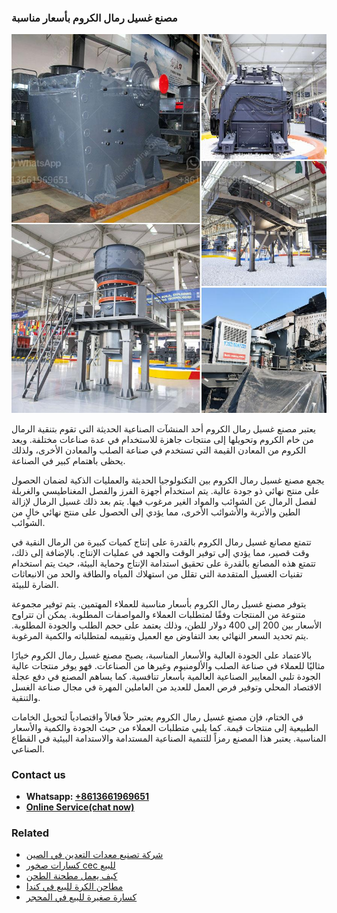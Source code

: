 <h3>مصنع غسيل رمال الكروم بأسعار مناسبة</h3><img src='1701853634.jpg' alt=''><p>يعتبر مصنع غسيل رمال الكروم أحد المنشآت الصناعية الحديثة التي تقوم بتنقية الرمال من خام الكروم وتحويلها إلى منتجات جاهزة للاستخدام في عدة صناعات مختلفة. ويعد الكروم من المعادن القيمة التي تستخدم في صناعة الصلب والمعادن الأخرى، ولذلك يحظى باهتمام كبير في الصناعة.</p><p>يجمع مصنع غسيل رمال الكروم بين التكنولوجيا الحديثة والعمليات الذكية لضمان الحصول على منتج نهائي ذو جودة عالية. يتم استخدام أجهزة الفرز والفصل المغناطيسي والغربلة لفصل الرمال عن الشوائب والمواد الغير مرغوب فيها. يتم بعد ذلك غسيل الرمال لإزالة الطين والأتربة والأشوائب الأخرى، مما يؤدي إلى الحصول على منتج نهائي خالٍ من الشوائب.</p><p>تتمتع مصانع غسيل رمال الكروم بالقدرة على إنتاج كميات كبيرة من الرمال النقية في وقت قصير، مما يؤدي إلى توفير الوقت والجهد في عمليات الإنتاج. بالإضافة إلى ذلك، تتمتع هذه المصانع بالقدرة على تحقيق استدامة الإنتاج وحماية البيئة، حيث يتم استخدام تقنيات الغسيل المتقدمة التي تقلل من استهلاك المياه والطاقة والحد من الانبعاثات الضارة للبيئة.</p><p>يتوفر مصنع غسيل رمال الكروم بأسعار مناسبة للعملاء المهتمين. يتم توفير مجموعة متنوعة من المنتجات وفقًا لمتطلبات العملاء والمواصفات المطلوبة. يمكن أن تتراوح الأسعار بين 200 إلى 400 دولار للطن، وذلك يعتمد على حجم الطلب والجودة المطلوبة. يتم تحديد السعر النهائي بعد التفاوض مع العميل وتقييمه لمتطلباته والكمية المرغوبة.</p><p>بالاعتماد على الجودة العالية والأسعار المناسبة، يصبح مصنع غسيل رمال الكروم خيارًا مثاليًا للعملاء في صناعة الصلب والألومنيوم وغيرها من الصناعات. فهو يوفر منتجات عالية الجودة تلبي المعايير الصناعية العالمية بأسعار تنافسية. كما يساهم المصنع في دفع عجلة الاقتصاد المحلي وتوفير فرص العمل للعديد من العاملين المهرة في مجال صناعة الغسل والتنقية.</p><p>في الختام، فإن مصنع غسيل رمال الكروم يعتبر حلاً فعالاً واقتصادياً لتحويل الخامات الطبيعية إلى منتجات قيمة. كما يلبي متطلبات العملاء من حيث الجودة والكمية والأسعار المناسبة. يعتبر هذا المصنع رمزاً للتنمية الصناعية المستدامة والاستدامة البيئية في القطاع الصناعي.</p><h3>Contact us</h3><ul><li><strong>Whatsapp:&nbsp;<a href="https://wa.me/8613661969651">+8613661969651</a></strong></li><li><a href="https://swt.shibang-china.com/?git&amp;zhl&amp;مصنع غسيل رمال الكروم بأسعار مناسبة"><strong>Online Service(chat now)</strong></a></li></ul><h3>Related</h3><ul><li><a href='شركة تصنيع معدات التعدين في الصين.md'>شركة تصنيع معدات التعدين في الصين</a></li><li><a href='كسارات صخور cec للبيع.md'>كسارات صخور cec للبيع</a></li><li><a href='كيف يعمل مطحنة الطحن.md'>كيف يعمل مطحنة الطحن</a></li><li><a href='مطاحن الكرة للبيع في كندا.md'>مطاحن الكرة للبيع في كندا</a></li><li><a href='كسارة صغيرة للبيع في المحجر.md'>كسارة صغيرة للبيع في المحجر</a></li></ul>